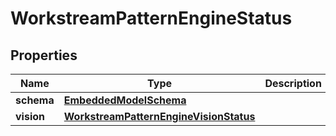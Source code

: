 
# WorkstreamPatternEngineStatus

## Properties
Name | Type | Description | Notes
------------ | ------------- | ------------- | -------------
**schema** | [**EmbeddedModelSchema**](EmbeddedModelSchema) |  |  [optional]
**vision** | [**WorkstreamPatternEngineVisionStatus**](WorkstreamPatternEngineVisionStatus) |  |  [optional]



